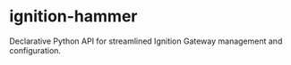 # ignition-hammer
Declarative Python API for streamlined Ignition Gateway management and configuration.

